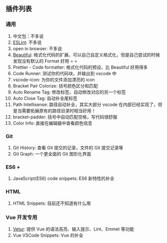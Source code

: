 ## 插件列表

### 通用
1. 中文包：不多说
2. [ESLint](https://eslint.org/): 不多说
3. open in browser: 不多说
3. [Beautiful](https://github.com/HookyQR/VSCodeBeautify/blob/master/Settings.md): 格式化代码的扩展，可以自己自定义格式化，但是自己尝试的时候发现没有默认的 Format 好用 = =
4. Prettier - Code formatter: 格式化代码的预设，比 Beautiful 好用得多
4. Code Runner: 测试你的代码块，并输出到 vscode 中
5. vscode-icon: 为你的文件添加漂亮的 icon
6. Bracket Pair Colorize: 括号颜色区分和匹配
7. Auto Rename Tag: 修改标签，自动修改对应的另一个标签
8. Auto Close Tag: 自动补全尾标签
9. Path Intellisense: 路径自动补全，其实大部分 vscode 在内部已经实现了，但是当需要拓展原有的路径目录时相当好用！
10. bracket-padder: 括号中自动匹配空格，写代码很舒服
11. Color Info: 直接在编辑器中查看颜色信息

### Git
1. Git History: 查看 Git 提交的记录，文件的 Git 提交记录等
2. Git Graph: 一个更全面的 Git 图形化界面

### ES6 +
1. JavaScript(ES6) code snippets: ES6 新特性的补全

### HTML
1. HTML Snippets: 目前还不知道有什么用

### Vue 开发专用
1. [Vetur](https://vuejs.github.io/vetur/): 提供 Vue 的语法高亮、输入提示、Lint、Emmet 等功能
2. Vue VSCode Snippets: Vue 的补全